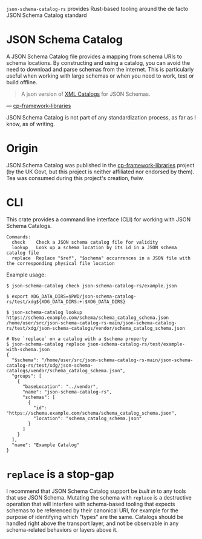 
`json-schema-catalog-rs` provides Rust-based tooling around the de facto JSON Schema Catalog standard

# JSON Schema Catalog

A JSON Schema Catalog file provides a mapping from schema URIs to schema locations.
By constructing and using a catalog, you can avoid the need to download and parse schemas from the internet.
This is particularly useful when working with large schemas or when you need to work, test or build offline.

> A json version of [XML Catalogs](https://www.oasis-open.org/committees/entity/spec-2001-08-06.html) for JSON Schemas.

&mdash; [cp-framework-libraries](https://github.com/hmcts/cp-framework-libraries/tree/main?tab=readme-ov-file#json-schema-catalog)

JSON Schema Catalog is not part of any standardization process, as far as I know, as of writing.

# Origin

JSON Schema Catalog was published in the [cp-framework-libraries](https://github.com/hmcts/cp-framework-libraries/tree/main?tab=readme-ov-file#json-schema-catalog) project (by the UK Govt, but this project is neither affiliated nor endorsed by them).
Tea was consumed during this project's creation, fwiw.

# CLI

This crate provides a command line interface (CLI) for working with JSON Schema Catalogs.

```
Commands:
  check    Check a JSON schema catalog file for validity
  lookup   Look up a schema location by its id in a JSON schema catalog file
  replace  Replace "$ref", "$schema" occurrences in a JSON file with the corresponding physical file location
```

Example usage:

```console
$ json-schema-catalog check json-schema-catalog-rs/example.json

$ export XDG_DATA_DIRS=$PWD/json-schema-catalog-rs/test/xdg${XDG_DATA_DIRS:+:$XDG_DATA_DIRS}

$ json-schema-catalog lookup https://schema.example.com/schema/schema_catalog_schema.json
/home/user/src/json-schema-catalog-rs-main/json-schema-catalog-rs/test/xdg/json-schema-catalogs/vendor/schema_catalog_schema.json

# Use `replace` on a catalog with a $schema property
$ json-schema-catalog replace json-schema-catalog-rs/test/example-with-schema.json
{
  "$schema": "/home/user/src/json-schema-catalog-rs-main/json-schema-catalog-rs/test/xdg/json-schema-catalogs/vendor/schema_catalog_schema.json",
  "groups": [
    {
      "baseLocation": "../vendor",
      "name": "json-schema-catalog-rs",
      "schemas": [
        {
          "id": "https://schema.example.com/schema/schema_catalog_schema.json",
          "location": "schema_catalog_schema.json"
        }
      ]
    }
  ],
  "name": "Example Catalog"
}
```

# `replace` is a stop-gap

I recommend that JSON Schema Catalog support be _built in_ to any tools that use JSON Schema.
Mutating the schema with `replace` is a destructive operation that will interfere with schema-based tooling that expects schemas to be referenced by their canonical URI, for example for the purpose of identifying which "types" are the same.
Catalogs should be handled right above the transport layer, and not be observable in any schema-related behaviors or layers above it.
